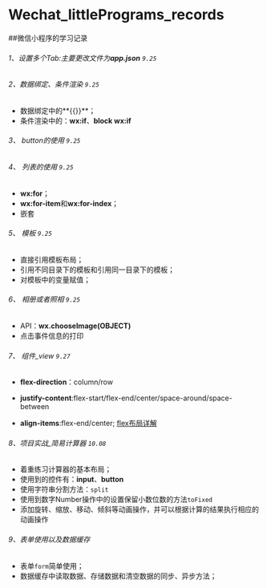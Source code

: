 # Wechat_littlePrograms_records

##微信小程序的学习记录

###### 1、设置多个Tab:主要更改文件为**app.json** `9.25`
###### 2、数据绑定、条件渲染 `9.25`
- 数据绑定中的**{{}}**；
- 条件渲染中的：**wx:if**、**block wx:if**

###### 3、 button的使用 `9.25`
###### 4、 列表的使用 `9.25`
- **wx:for**；
- **wx:for-item**和**wx:for-index**；
- 嵌套

###### 5、 模板 `9.25`

- 直接引用模板布局；
- 引用不同目录下的模板和引用同一目录下的模板；
- 对模板中的变量赋值；

###### 6、 相册或者照相 `9.25`

- API：**wx.chooseImage(OBJECT)**
- 点击事件信息的打印

###### 7、 组件_view `9.27`

- **flex-direction**：column/row

- **justify-content**:flex-start/flex-end/center/space-around/space-between

- **align-items**:flex-end/center;
[flex布局详解](http://www.ruanyifeng.com/blog/2015/07/flex-grammar.html?utm_source=tuicool)

###### 8、项目实战_简易计算器 `10.08`

- 着重练习计算器的基本布局；
- 使用到的控件有：**input**、**button**
- 使用字符串分割方法：`split`
- 使用到数字Number操作中的设置保留小数位数的方法`toFixed`
- 添加旋转、缩放、移动、倾斜等动画操作，并可以根据计算的结果执行相应的动画操作

###### 9、表单使用以及数据缓存

- 表单`form`简单使用；
- 数据缓存中读取数据、存储数据和清空数据的同步、异步方法；


